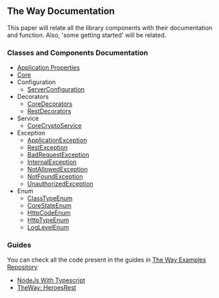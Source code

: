 ## The Way Documentation

This paper will relate all the library components with their documentation and function.
Also, 'some getting started' will be related.

### Classes and Components Documentation

 - [Application Properties](the-way/core/application-properties.md)
 - [Core](the-way/core/core.md)
 - Configuration
    - [ServerConfiguration](the-way/core/configuration/server-configuration.md)
 - Decorators
    - [CoreDecorators](the-way/core/decorator/core-decorators.md)
    - [RestDecorators](the-way/core/decorator/rest-decorators.md)
 - Service
    - [CoreCryptoService](the-way/core/service/core-crypto-service-doc.md)
 - Exception
    - [ApplicationException](the-way/core/exception/application-exception.md)
    - [RestException](the-way/core/exception/rest-exception.md)
    - [BadRequestException](the-way/core/exception/bad-request-exception.md)
    - [InternalException](the-way/core/exception/internal-exception.md)
    - [NotAllowedException](the-way/core/exception/not-allowed-exception.md)
    - [NotFoundException](the-way/core/exception/not-found-exception.md)
    - [UnauthorizedException](the-way/core/exception/unauthorized.exception.md)
 - Enum
     - [ClassTypeEnum](the-way/core/shared/enum/class-type-enum.md)
     - [CoreStateEnum](the-way/core/shared/enum/core-state-enum.md)
     - [HttpCodeEnum](the-way/core/shared/enum/http-code-enum.md)
     - [HttpTypeEnum](the-way/core/shared/enum/http-type-enum.md)
     - [LogLevelEnum](the-way/core/shared/enum/log-level-enum.md)

### Guides

You can check all the code present in the guides in [The Way Examples Repository](https://github.com/umberware/the-way-examples)

 - [NodeJs With Typescript](guides/node-typescript-guide.md)
 - [TheWay: HeroesRest](guides/the-way-heroes-rest.md)